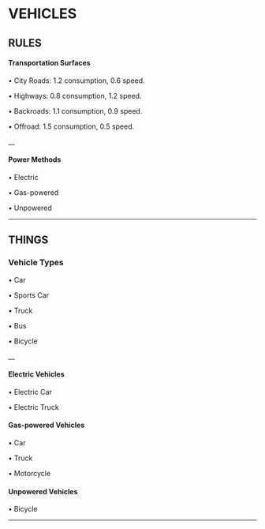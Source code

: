 # VEHICLES

## RULES 
#### Transportation Surfaces
 • City Roads: 1.2 consumption, 0.6 speed.
 
 • Highways:   0.8 consumption, 1.2 speed.
 
 • Backroads:  1.1 consumption, 0.9 speed.
 
 • Offroad:    1.5 consumption, 0.5 speed.

 __

 #### Power Methods
 • Electric

 • Gas-powered

 • Unpowered
 
 ___

## THINGS

### Vehicle Types
 • Car
 
 • Sports Car
 
 • Truck
 
 • Bus
 
 • Bicycle
 
 __

#### Electric Vehicles
 • Electric Car
 
 • Electric Truck

 #### Gas-powered Vehicles
 • Car
 
 • Truck
 
 • Motorcycle

 #### Unpowered Vehicles
 • Bicycle

 ___
